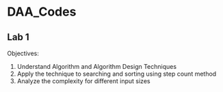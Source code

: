# DAA_Codes

## Lab 1

Objectives:
1. Understand Algorithm and Algorithm Design Techniques
2. Apply the technique to searching and sorting using step count method
3. Analyze the complexity for different input sizes
